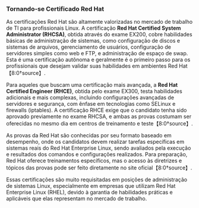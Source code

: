 ### Tornando-se Certificado Red Hat

As certificações Red Hat são altamente valorizadas no mercado de trabalho de TI para profissionais Linux. A certificação **Red Hat Certified System Administrator (RHCSA)**, obtida através do exame EX200, cobre habilidades básicas de administração de sistemas, como configuração de discos e sistemas de arquivos, gerenciamento de usuários, configuração de servidores simples como web e FTP, e administração de espaço de swap. Esta é uma certificação autônoma e geralmente é o primeiro passo para os profissionais que desejam validar suas habilidades em ambientes Red Hat【8:0†source】.

Para aqueles que buscam uma certificação mais avançada, a **Red Hat Certified Engineer (RHCE)**, obtida pelo exame EX300, testa habilidades adicionais e mais complexas, incluindo configurações avançadas de servidores e segurança, com ênfase em tecnologias como SELinux e firewalls (iptables). A certificação RHCE exige que o candidato tenha sido aprovado previamente no exame RHCSA, e ambas as provas costumam ser oferecidas no mesmo dia em centros de treinamento e teste【8:0†source】.

As provas da Red Hat são conhecidas por seu formato baseado em desempenho, onde os candidatos devem realizar tarefas específicas em sistemas reais do Red Hat Enterprise Linux, sendo avaliados pela execução e resultados dos comandos e configurações realizados. Para preparação, Red Hat oferece treinamentos específicos, mas o acesso às diretrizes e tópicos das provas pode ser feito diretamente no site oficial【8:0†source】.

Essas certificações são muito requisitadas em posições de administração de sistemas Linux, especialmente em empresas que utilizam Red Hat Enterprise Linux (RHEL), devido à garantia de habilidades práticas e aplicáveis que elas representam no mercado de trabalho.